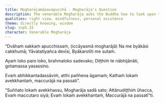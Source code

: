 ```yaml
---
title: Mogharājamāṇavapucchā - Mogharāja’s Question
description: The venerable Mogharāja asks the Buddha how to look upon the world so that the King of Death does not see one. The Buddha advises to look upon the world as empty, being ever mindful, and to uproot the sense of self.
qualities: right view, mindfulness, personal existence
theme: directly knowing, wisdom
slug: snp5.15
character: Venerable Mogharāja
---
```


“Dvāhaṁ sakkaṁ apucchissaṁ,
(iccāyasmā mogharājā)
Na me byākāsi cakkhumā;
Yāvatatiyañca devīsi,
Byākarotīti me sutaṁ.

Ayaṁ loko paro loko,
brahmaloko sadevako;
Diṭṭhiṁ te nābhijānāti,
gotamassa yasassino.

Evaṁ abhikkantadassāviṁ,
atthi pañhena āgamaṁ;
Kathaṁ lokaṁ avekkhantaṁ,
maccurājā na passati”.

“Suññato lokaṁ avekkhassu,
Mogharāja sadā sato;
Attānudiṭṭhiṁ ūhacca,
Evaṁ maccutaro siyā;
Evaṁ lokaṁ avekkhantaṁ,
Maccurājā na passatī”ti.
